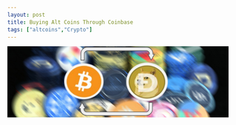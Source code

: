 ```yaml
---
layout: post
title: Buying Alt Coins Through Coinbase
tags: ["altcoins","Crypto"]
---
```


![Hero_Image](https://github.com/aFunnyBit/aFunnyBit.github.io/raw/master/images/coinlogo.jpg "hero_image")
